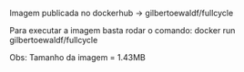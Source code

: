 Imagem publicada no dockerhub -> gilbertoewaldf/fullcycle

Para executar a imagem basta rodar o comando:
docker run gilbertoewaldf/fullcycle

Obs: Tamanho da imagem = 1.43MB
